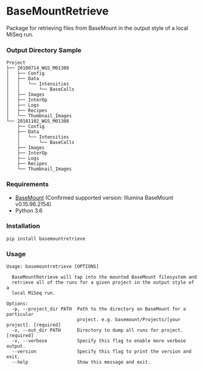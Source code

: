 # BaseMountRetrieve
Package for retrieving files from BaseMount in the output style of a local MiSeq run.

### Output Directory Sample
```
Project
├── 20180714_WGS_M01308
│   ├── Config
│   ├── Data
│   │   └── Intensities
│   │       └── BaseCalls
│   ├── Images
│   ├── InterOp
│   ├── Logs
│   ├── Recipes
│   └── Thumbnail_Images
└── 20181102_WGS_M01308
    ├── Config
    ├── Data
    │   └── Intensities
    │       └── BaseCalls
    ├── Images
    ├── InterOp
    ├── Logs
    ├── Recipes
    └── Thumbnail_Images
```

### Requirements
- [BaseMount](https://basemount.basespace.illumina.com/) (Confirmed supported version: Illumina BaseMount v0.15.96.2154)
- Python 3.6

### Installation
`pip install basemountretrieve`

### Usage
```
Usage: basemountretrieve [OPTIONS]

  BaseMountRetrieve will tap into the mounted BaseMount filesystem and
  retrieve all of the runs for a given project in the output style of a
  local MiSeq run.

Options:
  -p, --project_dir PATH  Path to the directory on BaseMount for a particular
                          project. e.g. basemount/Projects/[your project]. [required]
  -o, --out_dir PATH      Directory to dump all runs for project.  [required]
  -v, --verbose           Specify this flag to enable more verbose output.
  --version               Specify this flag to print the version and exit.
  --help                  Show this message and exit.
```